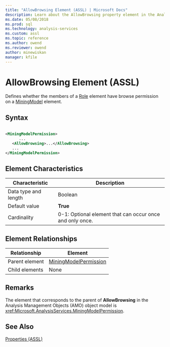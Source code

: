 ```yaml
---
title: "AllowBrowsing Element (ASSL) | Microsoft Docs"
description: Learn about the AllowBrowsing property element in the Analysis Services Scripting Language (ASSL) schema.
ms.date: 05/08/2018
ms.prod: sql
ms.technology: analysis-services
ms.custom: assl
ms.topic: reference
ms.author: owend
ms.reviewer: owend
author: minewiskan
manager: kfile
---
```

# AllowBrowsing Element (ASSL)

  Defines whether the members of a [Role](../objects/role-element-assl.md) element have browse permission on a [MiningModel](../objects/miningmodel-element-assl.md) element.  
  
## Syntax  
  
```xml  
  
<MiningModelPermission>  
      ...  
   <AllowBrowsing>...</AllowBrowsing>  
   ...  
</MiningModelPermission>  
```  
  
## Element Characteristics  
  
|Characteristic|Description|  
|--------------------|-----------------|  
|Data type and length|Boolean|  
|Default value|**True**|  
|Cardinality|0-1: Optional element that can occur once and only once.|  
  
## Element Relationships  
  
|Relationship|Element|  
|------------------|-------------|  
|Parent element|[MiningModelPermission](../objects/miningmodelpermission-element-assl.md)|  
|Child elements|None|  
  
## Remarks  
 The element that corresponds to the parent of **AllowBrowsing** in the Analysis Management Objects (AMO) object model is <xref:Microsoft.AnalysisServices.MiningModelPermission>.  
  
## See Also  
 [Properties &#40;ASSL&#41;](properties-assl.md)  
  
  
